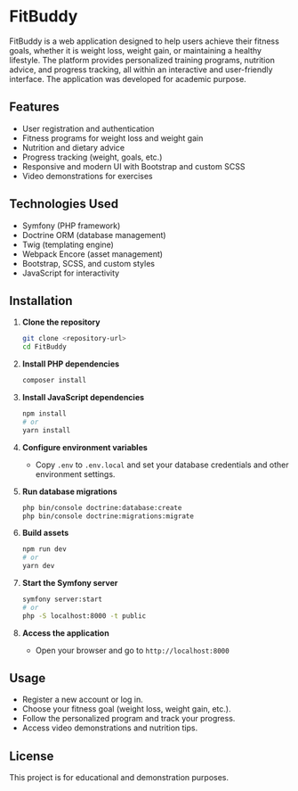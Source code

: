 # FitBuddy

FitBuddy is a web application designed to help users achieve their fitness goals, whether it is weight loss, weight gain, or maintaining a healthy lifestyle. The platform provides personalized training programs, nutrition advice, and progress tracking, all within an interactive and user-friendly interface. The application was developed for academic purpose.

## Features

- User registration and authentication
- Fitness programs for weight loss and weight gain
- Nutrition and dietary advice
- Progress tracking (weight, goals, etc.)
- Responsive and modern UI with Bootstrap and custom SCSS
- Video demonstrations for exercises

## Technologies Used

- Symfony (PHP framework)
- Doctrine ORM (database management)
- Twig (templating engine)
- Webpack Encore (asset management)
- Bootstrap, SCSS, and custom styles
- JavaScript for interactivity

## Installation

1. **Clone the repository**
   ```sh
   git clone <repository-url>
   cd FitBuddy
   ```

2. **Install PHP dependencies**
   ```sh
   composer install
   ```

3. **Install JavaScript dependencies**
   ```sh
   npm install
   # or
   yarn install
   ```

4. **Configure environment variables**
   - Copy `.env` to `.env.local` and set your database credentials and other environment settings.

5. **Run database migrations**
   ```sh
   php bin/console doctrine:database:create
   php bin/console doctrine:migrations:migrate
   ```

6. **Build assets**
   ```sh
   npm run dev
   # or
   yarn dev
   ```

7. **Start the Symfony server**
   ```sh
   symfony server:start
   # or
   php -S localhost:8000 -t public
   ```

8. **Access the application**
   - Open your browser and go to `http://localhost:8000`

## Usage

- Register a new account or log in.
- Choose your fitness goal (weight loss, weight gain, etc.).
- Follow the personalized program and track your progress.
- Access video demonstrations and nutrition tips.

## License

This project is for educational and demonstration purposes.
